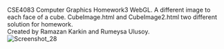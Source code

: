CSE4083 Computer Graphics Homework3 WebGL. 
A different image to each face of a cube. 
CubeImage.html and CubeImage2.html two different solution for homework.\
Created by Ramazan Karkin and Rumeysa Ulusoy.\
![Screenshot_28](https://user-images.githubusercontent.com/54686909/212770862-e7fb6be6-9da4-4680-95c1-826a69fda876.png)
